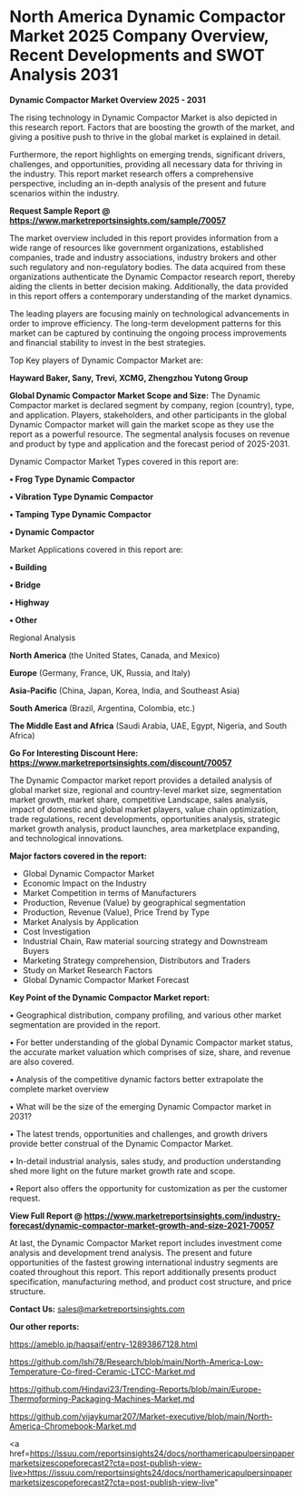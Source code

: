 # North America Dynamic Compactor Market 2025 Company Overview, Recent Developments and SWOT Analysis 2031

<Strong> Dynamic Compactor Market Overview 2025 - 2031</strong>

The rising technology in Dynamic Compactor Market is also depicted in this research report. Factors that are boosting the growth of the market, and giving a positive push to thrive in the global market is explained in detail.

Furthermore, the report highlights on emerging trends, significant drivers, challenges, and opportunities, providing all necessary data for thriving in the industry. This report market research offers a comprehensive perspective, including an in-depth analysis of the present and future scenarios within the industry.

<strong>Request Sample Report @ <a href=https://www.marketreportsinsights.com/sample/70057>https://www.marketreportsinsights.com/sample/70057</a></strong>

The market overview included in this report provides information from a wide range of resources like government organizations, established companies, trade and industry associations, industry brokers and other such regulatory and non-regulatory bodies. The data acquired from these organizations authenticate the Dynamic Compactor research report, thereby aiding the clients in better decision making. Additionally, the data provided in this report offers a contemporary understanding of the market dynamics.

The leading players are focusing mainly on technological advancements in order to improve efficiency. The long-term development patterns for this market can be captured by continuing the ongoing process improvements and financial stability to invest in the best strategies.

Top Key players of Dynamic Compactor Market are:

<strong>Hayward Baker, Sany, Trevi, XCMG, Zhengzhou Yutong Group</strong>

<strong><b>Global Dynamic Compactor Market Scope and Size:</b></strong>
The Dynamic Compactor market is declared segment by company, region (country), type, and application. Players, stakeholders, and other participants in the global Dynamic Compactor market will gain the market scope as they use the report as a powerful resource. The segmental analysis focuses on revenue and product by type and application and the forecast period of 2025-2031.

Dynamic Compactor Market Types covered in this report are:

<strong>• Frog Type Dynamic Compactor

• Vibration Type Dynamic Compactor

• Tamping Type Dynamic Compactor

• Dynamic Compactor</strong>

Market Applications covered in this report are:

<strong>• Building

• Bridge

• Highway

• Other</strong> 

Regional Analysis

<strong>North America</strong> (the United States, Canada, and Mexico)

<strong>Europe</strong> (Germany, France, UK, Russia, and Italy)

<strong>Asia-Pacific</strong> (China, Japan, Korea, India, and Southeast Asia)

<strong>South America</strong> (Brazil, Argentina, Colombia, etc.)

<strong>The Middle East and Africa</strong> (Saudi Arabia, UAE, Egypt, Nigeria, and South Africa)

<strong>Go For Interesting Discount Here: <a href=https://www.marketreportsinsights.com/discount/70057>https://www.marketreportsinsights.com/discount/70057</a></strong>

The Dynamic Compactor market report provides a detailed analysis of global market size, regional and country-level market size, segmentation market growth, market share, competitive Landscape, sales analysis, impact of domestic and global market players, value chain optimization, trade regulations, recent developments, opportunities analysis, strategic market growth analysis, product launches, area marketplace expanding, and technological innovations.

<strong><b>Major factors covered in the report:</b></strong>
<ul>
  <li>Global Dynamic Compactor Market </li>
  <li>Economic Impact on the Industry</li>
  <li>Market Competition in terms of Manufacturers</li>
  <li>Production, Revenue (Value) by geographical segmentation</li>
  <li>Production, Revenue (Value), Price Trend by Type</li>
  <li>Market Analysis by Application</li>
  <li>Cost Investigation</li>
  <li>Industrial Chain, Raw material sourcing strategy and Downstream Buyers</li>
  <li>Marketing Strategy comprehension, Distributors and Traders</li>
  <li>Study on Market Research Factors</li>
  <li>Global Dynamic Compactor Market Forecast</li>
</ul>

<strong><b>Key Point of the Dynamic Compactor Market report:</b></strong>

• Geographical distribution, company profiling, and various other market segmentation are provided in the report.

• For better understanding of the global Dynamic Compactor market status, the accurate market valuation which comprises of size, share, and revenue are also covered.

• Analysis of the competitive dynamic factors better extrapolate the complete market overview

• What will be the size of the emerging Dynamic Compactor market in 2031?

• The latest trends, opportunities and challenges, and growth drivers provide better construal of the Dynamic Compactor Market.

• In-detail industrial analysis, sales study, and production understanding shed more light on the future market growth rate and scope.

• Report also offers the opportunity for customization as per the customer request.

<strong><b>View Full Report @ <a href=https://www.marketreportsinsights.com/industry-forecast/dynamic-compactor-market-growth-and-size-2021-70057>https://www.marketreportsinsights.com/industry-forecast/dynamic-compactor-market-growth-and-size-2021-70057</a></b></strong>


At last, the Dynamic Compactor Market report includes investment come analysis and development trend analysis. The present and future opportunities of the fastest growing international industry segments are coated throughout this report. This report additionally presents product specification, manufacturing method, and product cost structure, and price structure.

<strong>Contact Us:</strong>
sales@marketreportsinsights.com

<strong>Our other reports:</strong>

<a href=https://ameblo.jp/haqsaif/entry-12893867128.html>https://ameblo.jp/haqsaif/entry-12893867128.html</a>

<a href=https://github.com/Ishi78/Research/blob/main/North-America-Low-Temperature-Co-fired-Ceramic-LTCC-Market.md>https://github.com/Ishi78/Research/blob/main/North-America-Low-Temperature-Co-fired-Ceramic-LTCC-Market.md</a>

<a href=https://github.com/Hindavi23/Trending-Reports/blob/main/Europe-Thermoforming-Packaging-Machines-Market.md>https://github.com/Hindavi23/Trending-Reports/blob/main/Europe-Thermoforming-Packaging-Machines-Market.md</a>

<a href=https://github.com/vijaykumar207/Market-executive/blob/main/North-America-Chromebook-Market.md>https://github.com/vijaykumar207/Market-executive/blob/main/North-America-Chromebook-Market.md</a>

<a href=https://issuu.com/reportsinsights24/docs/northamericapulpersinpapermarketsizescopeforecast2?cta=post-publish-view-live>https://issuu.com/reportsinsights24/docs/northamericapulpersinpapermarketsizescopeforecast2?cta=post-publish-view-live</a>"
